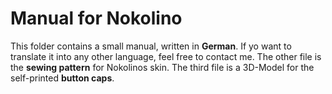 # Manual for Nokolino
  
This folder contains a small manual, written in **German**. If yo want to translate it into any other language, feel free
to contact me. The other file is the **sewing pattern** for Nokolinos skin. The third file is a 3D-Model for the self-printed **button caps**.    

